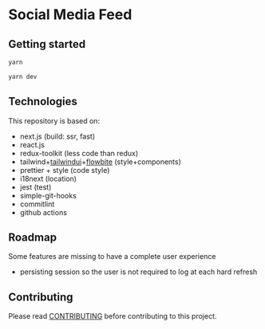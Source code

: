 # Social Media Feed

## Getting started

```bash
yarn

yarn dev
```

## Technologies

This repository is based on:

- next.js (build: ssr, fast)
- react.js
- redux-toolkit (less code than redux)
- tailwind+[tailwindui](https://tailwindui.com/)+[flowbite](https://flowbite.com/) (style+components)
- prettier + style (code style)
- i18next (location)
- jest (test)
- simple-git-hooks
- commitlint
- github actions

## Roadmap

Some features are missing to have a complete user experience

- persisting session so the user is not required to log at each hard refresh

## Contributing

Please read [CONTRIBUTING](./CONTRIBUTING.md) before contributing to this project.
